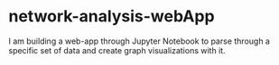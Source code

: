 # network-analysis-webApp
I am building a web-app through Jupyter Notebook to parse through a specific set of data and create graph visualizations with it. 
